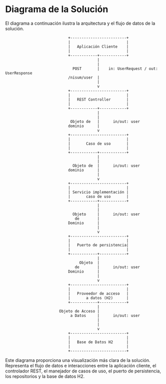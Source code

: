 # Diagrama de la Solución

El diagrama a continuación ilustra la arquitectura y el flujo de datos de la solución.

                                +-------------------------+
                                |                         |
                                |   Aplicación Cliente    |
                                |                         |
                                +------------+------------+
                                             |
                                             |
                                  POST       |    in: UserRequest / out: UserResponse
                                /nisum/user  |
                                             |
                                             v
                                +-------------------------+
                                |                         |
                                |   REST Controller       |
                                |                         |
                                +------------+------------+
                                             |
                                             |
                                 Objeto de   |      in/out: user
                                dominio      |
                                             v
                                +-------------------------+
                                |                         |
                                |       Caso de uso       |
                                |                         |
                                +------------+------------+
                                             |
                                             |
                                  Objeto de  |      in/out: user
                                dominio      |
                                             |
                                             v
                                +-------------------------+
                                |                         |
                                | Servicio implementación |
                                |       caso de uso       |
                                +------------+------------+
                                             |
                                             |
                                  Objeto     |      in/out: user
                                   de        |
                                Dominio      |
                                             |
                                             v
                                +-------------------------+
                                |                         |
                                |   Puerto de persistencia|
                                |                         |
                                +------------+------------+
                                             |
                                     Objeto  |
                                   de        |      in/out: user
                                Dominio      |
                                             |
                                             v
                                +-------------------------+
                                |                         |
                                |   Proveedor de acceso   |
                                |       a datos (H2)      |
                                +------------+------------+
                                             |
                            Objeto de Acceso |
                                 a Datos     |      in/out: user
                                             |
                                             |
                                             v
                                +-------------------------+
                                |                         |
                                |   Base de Datos H2      |
                                |                         |
                                +-------------------------+

Este diagrama proporciona una visualización más clara de la solución. Representa el flujo de datos e interacciones entre
la aplicación cliente, el controlador REST, el manejador de casos de uso, el puerto de persistencia, los repositorios 
y la base de datos H2.


